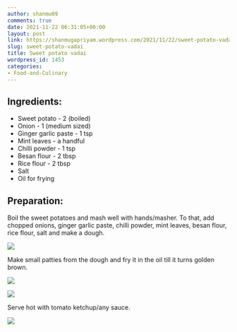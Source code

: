 ```yaml
---
author: shanmu09
comments: true
date: 2021-11-22 06:31:05+00:00
layout: post
link: https://shanmugapriyam.wordpress.com/2021/11/22/sweet-potato-vadai/
slug: sweet-potato-vadai
title: Sweet potato vadai
wordpress_id: 1453
categories:
- Food-and-Culinary
---
```





## Ingredients:







  * Sweet potato - 2 (boiled)
  * Onion - 1 (medium sized)
  * Ginger garlic paste - 1 tsp
  * Mint leaves - a handful
  * Chilli powder - 1 tsp
  * Besan flour - 2 tbsp
  * Rice flour - 2 tbsp
  * Salt
  * Oil for frying






## Preparation:







Boil the sweet potatoes and mash well with hands/masher. To that, add chopped onions, ginger garlic paste, chilli powder, mint leaves, besan flour, rice flour, salt and make a dough.





![](https://shanmugapriyam.files.wordpress.com/2021/05/00000img_00000_burst20210519161823502_cover.jpg?w=1024)





Make small patties from the dough and fry it in the oil till it turns golden brown.







![](https://shanmugapriyam.files.wordpress.com/2021/05/00000img_00000_burst20210519162224230_cover.jpg)

![](https://shanmugapriyam.files.wordpress.com/2021/05/00000img_00000_burst20210519163334832_cover.jpg)







Serve hot with tomato ketchup/any sauce.





![](https://shanmugapriyam.files.wordpress.com/2021/05/00100lrportrait_00100_burst20210519163453752_cover.jpg?w=768)

